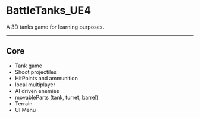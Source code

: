 # BattleTanks_UE4
A 3D tanks game for learning purposes.

---
## Core
* Tank game
* Shoot projectiles
* HitPoints and ammunition
* local multiplayer
* AI driven enemies
* movableParts (tank, turret, barrel)
* Terrain
* UI Menu

